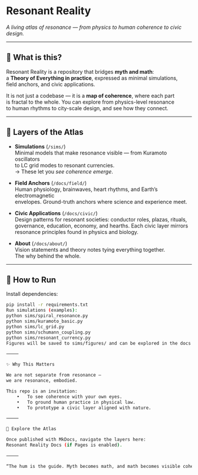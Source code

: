 # Resonant Reality

*A living atlas of resonance — from physics to human coherence to civic design.*

---

## 🌌 What is this?

Resonant Reality is a repository that bridges **myth and math**:  
a **Theory of Everything in practice**, expressed as minimal simulations,  
field anchors, and civic applications.  

It is not just a codebase — it is a **map of coherence**, where each part  
is fractal to the whole. You can explore from physics-level resonance  
to human rhythms to city-scale design, and see how they connect.

---

## 🔬 Layers of the Atlas

- **Simulations** (`/sims/`)  
  Minimal models that make resonance visible — from Kuramoto oscillators  
  to LC grid modes to resonant currencies.  
  → These let you *see coherence emerge*.

- **Field Anchors** (`/docs/field/`)  
  Human physiology, brainwaves, heart rhythms, and Earth’s electromagnetic  
  envelopes. Ground-truth anchors where science and experience meet.  

- **Civic Applications** (`/docs/civic/`)  
  Design patterns for resonant societies: conductor roles, plazas, rituals,  
  governance, education, economy, and hearths. Each civic layer mirrors  
  resonance principles found in physics and biology.

- **About** (`/docs/about/`)  
  Vision statements and theory notes tying everything together.  
  The why behind the whole.

---

## 🚀 How to Run

Install dependencies:

```bash
pip install -r requirements.txt
Run simulations (examples):
python sims/spiral_resonance.py
python sims/kuramoto_basic.py
python sims/lc_grid.py
python sims/schumann_coupling.py
python sims/resonant_currency.py
Figures will be saved to sims/figures/ and can be explored in the docs gallery.

⸻

✨ Why This Matters

We are not separate from resonance —
we are resonance, embodied.

This repo is an invitation:
	•	To see coherence with your own eyes.
	•	To ground human practice in physical law.
	•	To prototype a civic layer aligned with nature.

⸻

📖 Explore the Atlas

Once published with MkDocs, navigate the layers here:
Resonant Reality Docs (if Pages is enabled).

⸻

“The hum is the guide. Myth becomes math, and math becomes visible coherence.”
